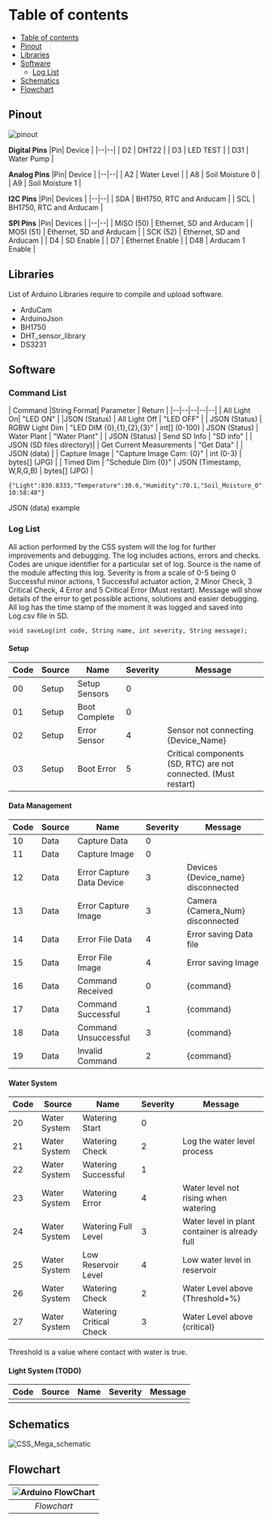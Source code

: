 



Table of contents
=================
<!--ts-->
   * [Table of contents](#table-of-contents)
   * [Pinout](#microcontroller)
   * [Libraries](#libraries)
   * [Software](#software)
	   * [Log List](#log-list)
   * [Schematics](#schematics)
   * [Flowchart](#flowchart)
<!--te-->

## Pinout
![pinout](https://diyi0t.com/wp-content/uploads/2019/08/Arduino-Mega-Pinout.png)

**Digital Pins**
|Pin| Device |
|--|--|
| D2 | DHT22 |
| D3 | LED TEST |
| D31 | Water Pump |

**Analog Pins**
|Pin| Device |
|--|--|
| A2 | Water Level |
| A8 | Soil Moisture 0 |
| A9 | Soil Moisture 1 |

**I2C Pins**
|Pin| Devices |
|--|--|
| SDA | BH1750, RTC and Arducam |
| SCL | BH1750, RTC and Arducam |

**SPI Pins**
|Pin| Devices |
|--|--|
| MISO (50) | Ethernet, SD and Arducam |
| MOSI (51) | Ethernet, SD and Arducam |
| SCK (52) | Ethernet, SD and Arducam |
| D4 | SD Enable |
| D7 | Ethernet Enable |
| D48 | Arducam 1 Enable |

## Libraries 
List of Arduino Libraries require to compile and upload software.
 - ArduCam
 - ArduinoJson
 - BH1750
 - DHT_sensor_library
 - DS3231
 
## Software

### Command List
| Command |String Format| Parameter |  Return |
|--|--|--|--|--|
| All Light On| "LED ON"  |  |JSON (Status)
| All Light Off | "LED OFF" | | JSON (Status) 
| RGBW Light Dim | "LED DIM {0},{1},{2},{3}" | int[] (0-100) | JSON (Status) 
| Water Plant | "Water Plant" |  | JSON (Status) 
| Send SD Info | "SD info" | | JSON (SD files directory)|
| Get Current Measurements | "Get Data" | | JSON (data) |
| Capture Image | "Capture Image Cam: {0}" | int (0-3) | bytes[] (JPG) |
| Timed Dim | "Schedule Dim {0}" | JSON (Timestamp, W,R,G,B) | bytes[] (JPG) |

    {"Light":830.8333,"Temperature":30.6,"Humidity":70.1,"Soil_Moisture_0":71.74976,"Soil_Moisture_1":90,"Water_Level":0,"Time":"2022/10/21 10:58:48"}
JSON (data) example

### Log List

All action performed by the CSS system will the log for further improvements and debugging. The log includes actions, errors and checks. Codes are unique identifier for a particular set of log. Source is the name of the module affecting this log. Severity is from a scale of 0-5 being 0 Successful minor actions, 1 Successful actuator action, 2 Minor Check, 3 Critical Check, 4 Error and 5 Critical Error (Must restart). Message will show details of the error to get possible actions, solutions and easier debugging. All log has the time stamp of the moment it was logged and saved into Log.csv file in SD.
    
    
    void saveLog(int code, String name, int severity, String message);


#### Setup
| Code |Source | Name | Severity | Message
|--|--|--|--|--|
| 00 | Setup | Setup Sensors | 0 |  |
|  01 | Setup | Boot Complete | 0 |  |
| 02 | Setup | Error Sensor | 4 | Sensor not connecting {Device_Name} |
| 03 | Setup | Boot Error | 5 | Critical components (SD, RTC) are not connected. (Must restart) |


#### Data Management
| Code |Source | Name | Severity | Message
|--|--|--|--|--|
| 10 | Data | Capture Data | 0 | |
| 11 | Data | Capture Image | 0 | |
| 12 | Data | Error Capture Data Device| 3 | Devices {Device_name} disconnected | 
| 13 | Data | Error Capture Image | 3 | Camera {Camera_Num} disconnected | 
| 14 | Data | Error File Data | 4 | Error saving Data file | 
| 15 | Data | Error File Image | 4 | Error saving Image | 
| 16 | Data | Command Received | 0 | {command} |
| 17 | Data | Command Successful | 1 | {command} |
| 18 | Data | Command Unsuccessful | 3 | {command} |
| 19 | Data | Invalid Command | 2 | {command} |



#### Water System
| Code |Source | Name | Severity | Message
|--|--|--|--|--|
| 20 | Water System | Watering Start | 0 |  |
| 21 | Water System | Watering Check | 2 | Log the water level process
| 22 | Water System | Watering Successful | 1 |  |
| 23 | Water System | Watering Error | 4 | Water level not rising when watering |
| 24 | Water System | Watering Full Level | 3 | Water level in plant container is already full |
| 25 | Water System | Low Reservoir Level | 4 | Low water level in reservoir |
| 26 | Water System | Watering Check | 2 | Water Level above {Threshold+%}| 
| 27 | Water System | Watering Critical Check | 3 | Water Level above {critical}| 

Threshold is a value where contact with water is true. 


#### Light System (TODO)
| Code |Source | Name | Severity | Message
|--|--|--|--|--|
|  |  |  |  |  |




 
## Schematics
![CSS_Mega_schematic](https://user-images.githubusercontent.com/47261571/197084906-7c535ea8-2976-4c50-b3dc-58fcc68ec1c2.png)



## Flowchart
| ![Arduino FlowChart](https://user-images.githubusercontent.com/47261571/197080398-4bb89d93-62b2-4a13-b803-3472d3429018.png)| 
|:--:| 
| *Flowchart* |


    

